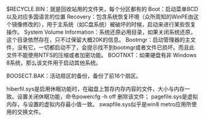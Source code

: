 $RECYCLE.BIN：就是回收站用的文件夹，每个分区都有的
Boot：启动菜单BCD以及对应多国语言的位置
Recovery：包含系统恢复环境（众所周知的WinPE由这个镜像修改的），用于主系统（如C盘系统）被破坏的时候，启动来进行某些恢复操作。
System Volume Information：系统还原必用目录，如果关闭系统还原，这个目录依然存在，只不过保留大概20K的信息。
Bootmgr：启动管理器的主文件，没有它，一切都启动不了，会提示找不到bootmgr或者文件已损坏。而且此文件不能使用NTFS的压缩或者加密功能。
BOOTNXT：如果硬盘有非 Windows 8系统，那么该文件用于启动其他系统。

BOOSECT.BAK：活动扇区的备份，备份了前16个扇区。

hiberfil.sys是启用休眠功能时，在磁盘上暂存内存内容的文件，大小与内存一致。设置关闭休眠功能，命令powercfg -h off 删除该文件；
pagefile.sys是虚拟内存，与设置的虚拟内存最小值一致。
swapfile.sys似乎是win8 metro应用所使用的交换文件。



